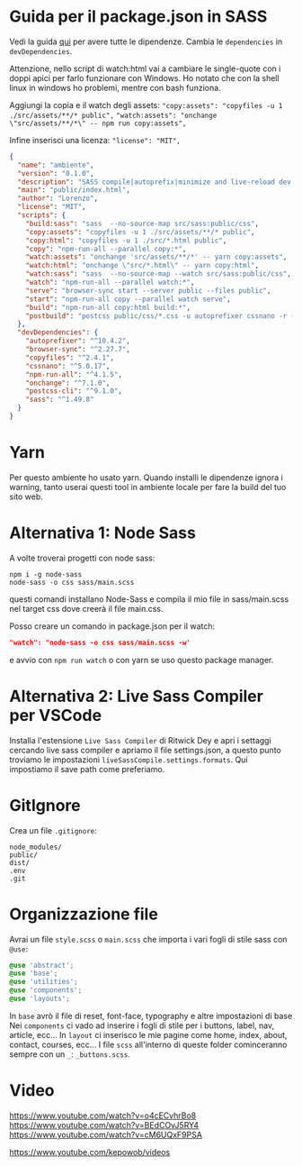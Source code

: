 # Guida per il package.json in SASS

Vedi la guida [qui](https://thinkdobecreate.com/articles/minimum-static-site-sass-setup/) per avere tutte le dipendenze. Cambia le `dependencies` in `devDependencies`.

Attenzione, nello script di watch:html vai a cambiare le single-quote con i doppi apici per farlo funzionare con Windows. Ho notato che con la shell linux in windows ho problemi, mentre con bash funziona.

Aggiungi la copia e il watch degli assets: `"copy:assets": "copyfiles -u 1 ./src/assets/**/* public",` `"watch:assets": "onchange \"src/assets/**/*\" -- npm run copy:assets",`

Infine inserisci una licenza: `"license": "MIT",`

```json
{
  "name": "ambiente",
  "version": "0.1.0",
  "description": "SASS compile|autoprefix|minimize and live-reload dev server using Browsersync for static HTML",
  "main": "public/index.html",
  "author": "Lorenzo",
  "license": "MIT",
  "scripts": {
    "build:sass": "sass  --no-source-map src/sass:public/css",
    "copy:assets": "copyfiles -u 1 ./src/assets/**/* public",
    "copy:html": "copyfiles -u 1 ./src/*.html public",
    "copy": "npm-run-all --parallel copy:*",
    "watch:assets": "onchange 'src/assets/**/*' -- yarn copy:assets",
    "watch:html": "onchange \"src/*.html\" -- yarn copy:html",
    "watch:sass": "sass  --no-source-map --watch src/sass:public/css",
    "watch": "npm-run-all --parallel watch:*",
    "serve": "browser-sync start --server public --files public",
    "start": "npm-run-all copy --parallel watch serve",
    "build": "npm-run-all copy:html build:*",
    "postbuild": "postcss public/css/*.css -u autoprefixer cssnano -r --no-map"
  },
  "devDependencies": {
    "autoprefixer": "^10.4.2",
    "browser-sync": "^2.27.7",
    "copyfiles": "^2.4.1",
    "cssnano": "^5.0.17",
    "npm-run-all": "^4.1.5",
    "onchange": "^7.1.0",
    "postcss-cli": "^9.1.0",
    "sass": "^1.49.8"
  }
}
```

# Yarn

Per questo ambiente ho usato yarn. Quando installi le dipendenze ignora i warning, tanto userai questi tool in ambiente locale per fare la build del tuo sito web.

# Alternativa 1: Node Sass

A volte troverai progetti con node sass:

```
npm i -g node-sass
node-sass -o css sass/main.scss
```

questi comandi installano Node-Sass e compila il mio file in sass/main.scss nel target css dove creerà il file main.css.

Posso creare un comando in package.json per il watch:

```json
"watch": "node-sass -o css sass/main.scss -w'
```

e avvio con `npm run watch` o con yarn se uso questo package manager.

# Alternativa 2: Live Sass Compiler per VSCode

Installa l'estensione `Live Sass Compiler` di Ritwick Dey e apri i settaggi cercando live sass compiler e apriamo il file settings.json, a questo punto troviamo le impostazioni `liveSassCompile.settings.formats`. Qui impostiamo il save path come preferiamo.

# GitIgnore

Crea un file `.gitignore`:

```
node_modules/
public/
dist/
.env
.git
```

# Organizzazione file

Avrai un file `style.scss` o `main.scss` che importa i vari fogli di stile sass con `@use`:

```scss
@use 'abstract';
@use 'base';
@use 'utilities';
@use 'components';
@use 'layouts';
```

In `base` avrò il file di reset, font-face, typography e altre impostazioni di base
Nei `components` ci vado ad inserire i fogli di stile per i buttons, label, nav, article, ecc...
In `layout` ci inserisco le mie pagine come home, index, about, contact, courses, ecc...
I file `scss` all'interno di queste folder cominceranno sempre con un `_`: `_buttons.scss`.


# Video

https://www.youtube.com/watch?v=o4cECvhrBo8
https://www.youtube.com/watch?v=BEdCOvJ5RY4
https://www.youtube.com/watch?v=cM6UQxF9PSA

https://www.youtube.com/kepowob/videos